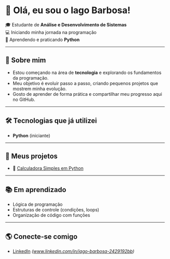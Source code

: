 # 👋 Olá, eu sou o Iago Barbosa!

🎓 Estudante de **Análise e Desenvolvimento de Sistemas**  
💻 Iniciando minha jornada na programação  
🐍 Aprendendo e praticando **Python**  

---

## 🚀 Sobre mim
- Estou começando na área de **tecnologia** e explorando os fundamentos da programação.  
- Meu objetivo é evoluir passo a passo, criando pequenos projetos que mostrem minha evolução.  
- Gosto de aprender de forma prática e compartilhar meu progresso aqui no GitHub.  

---

## 🛠 Tecnologias que já utilizei
- **Python** (iniciante)  

---

## 📂 Meus projetos
- 🧮 [Calculadora Simples em Python](https://github.com/IagoBarbosa-1995/calculadora-python)  

---

## 📚 Em aprendizado
- Lógica de programação  
- Estruturas de controle (condições, loops)  
- Organização de código com funções  

---

## 🌎 Conecte-se comigo
- [LinkedIn](https://www.linkedin.com/) _(www.linkedin.com/in/iago-barbosa-2429192bb)_  
